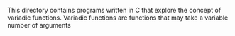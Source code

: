 This directory contains programs written in C that explore the concept of variadic functions.
Variadic functions are functions that may take a variable number of arguments
